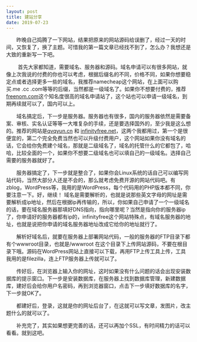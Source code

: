 ```yaml
---
layout: post
title: 建站分享
date: 2019-07-23
---
```

&emsp;&emsp;昨晚自己捣腾了一下网站，结果把原来的网站源码给误删了，经过一天的时间，又恢复了，换了主题。可惜我的第一篇文章已经找不到了，怎么办？我想还是大致的重新写一下吧。

&emsp;&emsp;
首先大家都知道，需要域名、服务器和源码。域名申请可以有很多网站，就像上次我说的付费的你也可以考虑，根据后缀名的不同，价格不同，如果你想要稳定点或者选择更多一些的域名，我推荐namecheap这个网站，在上面可以购买.me .cc .com等等的后缀，当然都是一级域名了。如果你不想要付费的，推荐[freenom.com](https://freenom.com)这个知名度很高的域名申请站了，这个站也可以申请一级域名，到期再续就可以了，国内可以上。

&emsp;&emsp;域名搞定后，下一步是服务器。服务器也有很多，国内的服务器依然是需要备案、审核、实名认证等等一大堆复杂的手续，还是要选择国外的，至少我是这么想的。推荐的网站是[qvqyun.cn](https://qvqyun.cn) 和 [infinityfree.net](https://infinityfree.net)，这两个我都用过，第一个是很便宜的，第二个完全免费当然也可以升级付费用户，这个网站如果你没有域名的话，它会给你免费建个域名，那就是二级域名了，域名的托管什么的它都包了，哈哈，比较全面的一个，如果你不想要二级域名也可以填自己的一级域名。选择自己需要的服务器就好了。

&emsp;&emsp;服务器搞定了，下一步就是整合了，如果你会Linux系统的话自己可以编写网站代码，当然大部分人还是不会的，那么就考虑免费开源的网站代码吧。有zblog，WordPress等，我用的是WordPress，每个代码用的PHP版本都不同，你要注意一下。好，继续！ 域名是需要解析的，也就是说那些英文字母的网址是需要解析成ip地址，然后在根据ip再传输的，所以，你如果自己申请了一个一级域名的话，要在域名服务器那填好DNS指向，指向哪里呢？当然是指向你的服务器ip了，你申请好的服务器都有ip的，infinityfree这个网站特殊点，有域名服务器的地址，也就是说把你申请的域名服务器地址改成它给你的地址就行了。

&emsp;&emsp;解析好域名后，就要在服务器上部署网站代码，一般的服务器的FTP目录下都有个wwwroot目录，也就是/wwwroot 在这个目录下上传网站源码，不要在根目录下哦。源码在WordPress网站上直接可以下载，再用FTP上传工具上传，工具我用的是filezilla，连上FTP服务器上传就可以了。

&emsp;&emsp;传好后，在浏览器上输入你的网址，这时如果没有什么问题的话会出现安装数据库的提示窗口。下一步是安装数据库，在服务器上找到数据库管理，新建数据库，建好后会给你用户名密码，再到浏览器窗口，点击下一步填好数据库的名字，下一步就OK了。

&emsp;&emsp;都建好后，登录，这就是你的网址后台了，在这就可以写文章，发图片，改主题什么的就可以了。

&emsp;&emsp;补充完了，其实如果想更完善的话，还可以再加个SSL，有时间精力的话可以看看。就到这吧。
